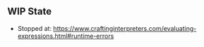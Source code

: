 ## WIP State

- Stopped at: https://www.craftinginterpreters.com/evaluating-expressions.html#runtime-errors

